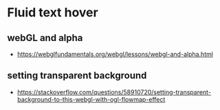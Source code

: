 # Fluid text hover


## webGL and alpha
 - https://webglfundamentals.org/webgl/lessons/webgl-and-alpha.html


## setting transparent background
- https://stackoverflow.com/questions/58910720/setting-transparent-background-to-this-webgl-with-ogl-flowmap-effect


